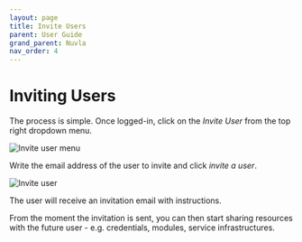 ```yaml
---
layout: page
title: Invite Users
parent: User Guide
grand_parent: Nuvla
nav_order: 4
---
```


# Inviting Users

The process is simple. Once logged-in, click on the *Invite User* from the top right dropdown menu. 

![Invite user menu](/assets/img/invite-user-menu.png)

Write the email address of the user to invite and click *invite a user*.

![Invite user](/assets/img/invite-modal.png)

The user will receive an invitation email with instructions.

From the moment the invitation is sent, you can then start sharing resources with the future user - e.g. credentials, modules, service infrastructures.
